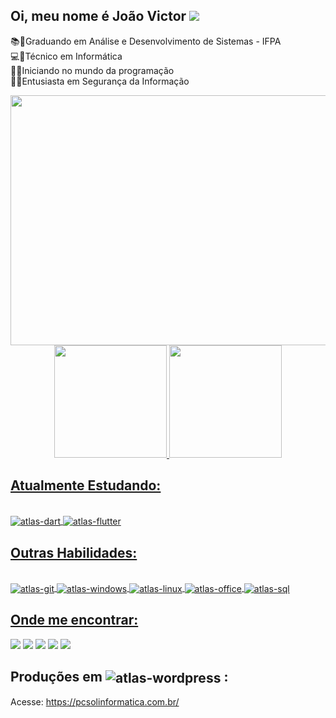 ## Oi, meu nome é João Victor ![](https://user-images.githubusercontent.com/18350557/176309783-0785949b-9127-417c-8b55-ab5a4333674e.gif)


📚📓Graduando em Análise e Desenvolvimento de Sistemas - IFPA <br/>
💻🔧Técnico em Informática <br/>
🧿🚀Iniciando no mundo da programação <br/> 
🔐🔗Entusiasta em Segurança da Informação <br/>
 
 <div align="center">
   <img = src= "https://user-images.githubusercontent.com/101750932/201713177-e79d8e3f-0e6b-4d68-b37c-8d76e550a2ff.gif" width="800" height="400" />
</div>

<div align="center">
  <a href="https://github.com/jvictortech">
  <img height="180em" src="https://github-readme-stats.vercel.app/api?username=jvictortech&show_icons=true&theme=dark&include_all_commits=true&count_private=true"/>
  <img height="180em" src="https://github-readme-stats.vercel.app/api/top-langs/?username=jvictortech&layout=compact&langs_count=7&theme=dark"/>
</div>
 
## Atualmente Estudando:
  </div>
<div style="display: inline_block"><br>
  <img align="center" alt=atlas-dart src="https://img.shields.io/badge/Dart-0175C2?style=for-the-badge&logo=dart&logoColor=white"/>
  <img align="center" alt=atlas-flutter src="https://img.shields.io/badge/Flutter-02569B?style=for-the-badge&logo=flutter&logoColor=white"/>
 
## Outras Habilidades:
 </div>
<div style="display: inline_block"><br>
 <img align="center" alt=atlas-git src="https://img.shields.io/badge/Git-E34F26?style=for-the-badge&logo=git&logoColor=white"/>
 <img align="center" alt=atlas-windows src="https://img.shields.io/badge/Windows-017AD7?style=for-the-badge&logo=windows&logoColor=white"/>
 <img align="center" alt=atlas-linux src="https://img.shields.io/badge/Linux-E34F26?style=for-the-badge&logo=linux&logoColor=black"/>
 <img align="center" alt=atlas-office src="https://img.shields.io/badge/Microsoft_Office-D83B01?style=for-the-badge&logo=microsoft-office&logoColor=white"/>
 <img align="center" alt=atlas-sql src="https://img.shields.io/badge/MySQL-00000F?style=for-the-badge&logo=mysql&logoColor=white"/>
 
  ## Onde me encontrar:
 
<div> 
  <a href="https://www.instagram.com/jvictortech/" target="_blank"><img src="https://img.shields.io/badge/-Instagram-%23E4405F?style=for-the-badge&logo=instagram&logoColor=white" target="_blank"></a>
  <a href="https://www.linkedin.com/in/jo%C3%A3o-victor-silva-276a45162/" target="_blank"><img src="https://img.shields.io/badge/-LinkedIn-%230077B5?style=for-the-badge&logo=linkedin&logoColor=white" target="_blank"></a>
<a href = "mailto:joaoinformaticaatm@gmail.com"><img src="https://img.shields.io/badge/-Gmail-%23333?style=for-the-badge&logo=gmail&logoColor=white" target="_blank"></a>
  <a href="https://www.youtube.com/channel/UCZm6VrpyeB49yKXzeehahTw" target="_blank"><img src="https://img.shields.io/badge/YouTube-FF0000?style=for-the-badge&logo=youtube&logoColor=white" target="_blank"></a>
  <a href="https://www.tiktok.com/@jvictortech?lang=pt-BR" target="_blank"><img src="https://img.shields.io/badge/TikTok-000000?style=for-the-badge&logo=tiktok&logoColor=white" target="_blank"></a>
<div/>
  
  ## Produções em <img align='center' alt=atlas-wordpress src="https://img.shields.io/badge/WordPress-006E93?style=for-the-badge&logo=wordpress&logoColor=white"/> :
  Acesse: https://pcsolinformatica.com.br/
